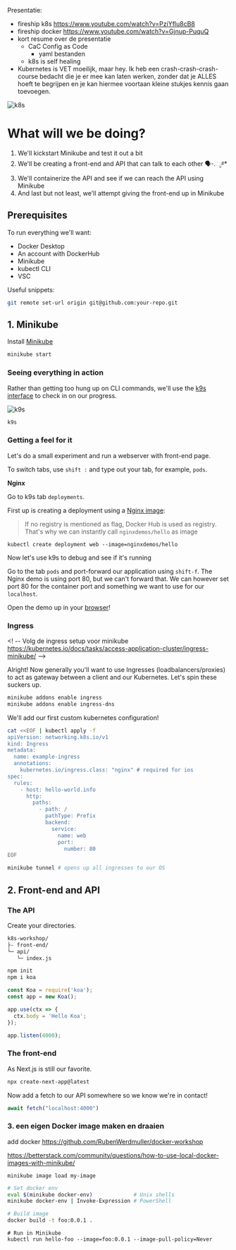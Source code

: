 Presentatie:

- fireship k8s https://www.youtube.com/watch?v=PziYflu8cB8
- fireship docker https://www.youtube.com/watch?v=Gjnup-PuquQ
- kort resume over de presentatie
  - CaC Config as Code
    - yaml bestanden
  - k8s is self healing
- Kubernetes is VET moeilijk, maar hey. Ik heb een crash-crash-crash-course bedacht die je er mee kan laten werken, zonder dat je ALLES hoeft te begrijpen en je kan hiermee voortaan kleine stukjes kennis gaan toevoegen.

![k8s](https://kubernetes.io/images/kubernetes-horizontal-color.png)

# What will we be doing?

1. We'll kickstart Minikube and test it out a bit
2. We'll be creating a front-end and API that can talk to each other 🗣⋆.ೃ࿔*
3. We'll containerize the API and see if we can reach the API using Minikube
4. And last but not least, we'll attempt giving the front-end up in Minikube

## Prerequisites

To run everything we'll want:

- Docker Desktop
- An account with DockerHub
- Minikube
- kubectl CLI
- VSC

Useful snippets:

```zsh
git remote set-url origin git@github.com:your-repo.git
```

## 1. Minikube

Install [Minikube](https://minikube.sigs.k8s.io/docs/start/)

```zsh
minikube start
```


### Seeing everything in action

Rather than getting too hung up on CLI commands, we'll use the [k9s interface](https://k9scli.io/) to check in on our progress.

![k9s](https://cdn-icons-png.flaticon.com/128/194/194279.png)

```zsh
k9s
```

### Getting a feel for it

Let's do a small experiment and run a webserver with front-end page.

To switch tabs, use `shift :` and type out your tab, for example, `pods`.

**Nginx**

Go to k9s tab `deployments`.

First up is creating a deployment using a [Nginx image](https://hub.docker.com/r/nginxdemos/hello):

> If no registry is mentioned as flag, Docker Hub is used as registry. That's why we can instantly call `nginxdemos/hello` as image

```
kubectl create deployment web --image=nginxdemos/hello
```

Now let's use k9s to debug and see if it's running

Go to the tab `pods` and port-forward our application using `shift-f`. The Nginx demo is using port 80, but we can't forward that. We can however set port 80 for the container port and something we want to use for our `localhost`.

Open the demo up in your [browser](localhost:3000)!

### Ingress

<! -- Volg de ingress setup voor minikube
https://kubernetes.io/docs/tasks/access-application-cluster/ingress-minikube/
-->

Alright! Now generally you'll want to use Ingresses (loadbalancers/proxies) to act as gateway between a client and our Kubernetes. Let's spin these suckers up.

```zsh
minikube addons enable ingress
minikube addons enable ingress-dns
```

We'll add our first custom kubernetes configuration!

```sh
cat <<EOF | kubectl apply -f 
apiVersion: networking.k8s.io/v1
kind: Ingress
metadata:
  name: example-ingress
  annotations:
    kubernetes.io/ingress.class: "nginx" # required for ios
spec:
  rules:
    - host: hello-world.info
      http:
        paths:
          - path: /
            pathType: Prefix
            backend:
              service:
                name: web
                port:
                  number: 80
EOF
```

```zsh
minikube tunnel # opens up all ingresses to our OS
```


## 2. Front-end and API


### The API

Create your directories.

```sh
k8s-workshop/
├- front-end/
└─ api/
   └─ index.js
```

```zsh
npm init
npm i koa
```

```js
const Koa = require('koa');
const app = new Koa();

app.use(ctx => {
  ctx.body = 'Hello Koa';
});

app.listen(4000);
```

### The front-end

As Next.js is still our favorite.

```zsh
npx create-next-app@latest
```

Now add a fetch to our API somewhere so we know we're in contact!

```js
await fetch("localhost:4000")
```

<!-- https://github.com/neefrehman/manyworlds -->



### 3. een eigen Docker image maken en draaien

add docker
https://github.com/RubenWerdmuller/docker-workshop


https://betterstack.com/community/questions/how-to-use-local-docker-images-with-minikube/

```
minikube image load my-image
```

```zsh
# Set docker env
eval $(minikube docker-env)             # Unix shells
minikube docker-env | Invoke-Expression # PowerShell

# Build image
docker build -t foo:0.0.1 .
```

```
# Run in Minikube
kubectl run hello-foo --image=foo:0.0.1 --image-pull-policy=Never
```
